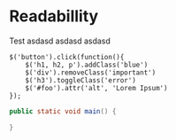 # Readabillity
Test
asdasd
asdasd
asdasd

```jQuery
$('button').click(function(){
    $('h1, h2, p').addClass('blue')
    $('div').removeClass('important')
    $('h3').toggleClass('error')
    $('#foo').attr('alt', 'Lorem Ipsum')
});
```

```Java
public static void main() {

}
```